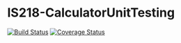 # IS218-CalculatorUnitTesting
[![Build Status](https://travis-ci.com/ChinonsoChima/IS218-Calculator.svg?branch=master)](https://travis-ci.com/ChinonsoChima/IS218-Calculator)
[![Coverage Status](https://coveralls.io/repos/github/ChinonsoChima/IS218-Calculator/badge.svg?branch=master)](https://coveralls.io/github/ChinonsoChima/IS218-Calculator?branch=master)
